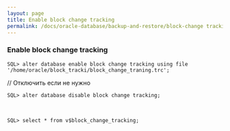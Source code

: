 ```yaml
---
layout: page
title: Enable block change tracking
permalink: /docs/oracle-database/backup-and-restore/block-change tracking/
---
```


### Enable block change tracking


    SQL> alter database enable block change tracking using file '/home/oracle/block_tracki/block_change_traning.trc';


// Отключить  если не нужно

    SQL> alter database disable block change tracking;

<br/>

    SQL> select * from v$block_change_tracking;
